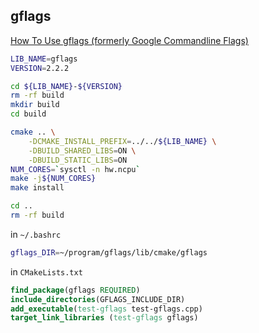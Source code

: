 ## gflags

[How To Use gflags (formerly Google Commandline Flags)](https://gflags.github.io/gflags/#cmake)


```sh
LIB_NAME=gflags
VERSION=2.2.2

cd ${LIB_NAME}-${VERSION}
rm -rf build
mkdir build
cd build

cmake .. \
    -DCMAKE_INSTALL_PREFIX=../../${LIB_NAME} \
    -DBUILD_SHARED_LIBS=ON \
    -DBUILD_STATIC_LIBS=ON
NUM_CORES=`sysctl -n hw.ncpu`
make -j${NUM_CORES}
make install

cd ..
rm -rf build
```

in `~/.bashrc`
```bash
gflags_DIR=~/program/gflags/lib/cmake/gflags
```

in `CMakeLists.txt`
```cmake
find_package(gflags REQUIRED)
include_directories(GFLAGS_INCLUDE_DIR)
add_executable(test-gflags test-gflags.cpp)
target_link_libraries (test-gflags gflags)
```